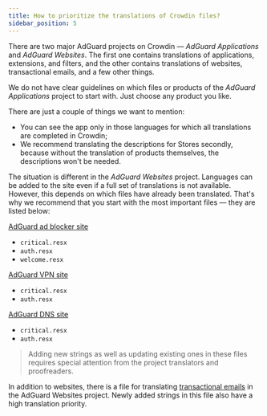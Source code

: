 ```yaml
---
title: How to prioritize the translations of Crowdin files?
sidebar_position: 5
--- 
```


There are two major AdGuard projects on Crowdin — *AdGuard Applications* and *AdGuard Websites*. The first one contains translations of applications, extensions, and filters, and the other contains translations of websites, transactional emails, and a few other things.
 
We do not have clear guidelines on which files or products of the *AdGuard Applications* project to start with. Just choose any product you like. 
 
There are just a couple of things we want to mention: 
 
* You can see the app only in those languages for which all translations are completed in Crowdin;
* We recommend translating the descriptions for Stores secondly, because without the translation of products themselves, the descriptions won't be needed.
 
The situation is different in the *AdGuard Websites* project. Languages can be added to the site even if a full set of translations is not available. However, this depends on which files have already been translated. That's why we recommend that you start with the most important files — they are listed below:
 
 
[AdGuard ad blocker site](https://crowdin.com/project/adguard-websites/en#/adguard.com) 
 
* `critical.resx`
* `auth.resx`
* `welcome.resx`
 
[AdGuard VPN site](https://crowdin.com/project/adguard-websites/en#/adguard-vpn.com) 
 
* `critical.resx`
* `auth.resx`
 
[AdGuard DNS site](https://crowdin.com/project/adguard-websites/en#/adguard-dns.com)
 
* `critical.resx`
* `auth.resx` 
 
> Adding new strings as well as updating existing ones in these files requires special attention from the project translators and proofreaders. 


In addition to websites, there is a file for translating [transactional emails](https://crowdin.com/project/adguard-websites/de#/emails) in the AdGuard Websites project. Newly added strings in this file also have a high translation priority.